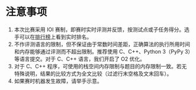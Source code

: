# 注意事项

<ol class="info"> 
<li>本次比赛采用 IOI 赛制，即赛时实时评测并反馈，按测试点或子任务得分。选手可以在<a href="https://www.luogu.com.cn/contest/147388#scoreboard">排行榜</a>上看到实时排名。</li>
<li>不作评测语言的限制，但不保证由于常数时间差距，正确算法的执行所用时间和内存能够通过评测而不超出限制。推荐使用 C、C++、Python 3（PyPy 3）等语言提交。对于 C、C++ 语言，我们开启了 O2 优化。</li>
<li>对于 C、C++ 程序，可使用的栈空间内存限制与题目的内存限制一致。若无特殊说明，结果的比较方式为全文比较（过滤行末空格及文末回车）。</li>
<li>如果赛时机器发生故障，请举手示意。</li>
</ol>
